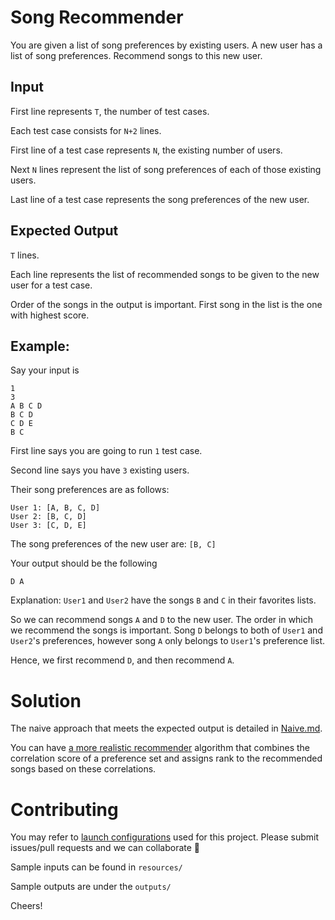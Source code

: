 # Song Recommender

You are given a list of song preferences by existing users.
A new user has a list of song preferences.
Recommend songs to this new user.

## Input

First line represents `T`, the number of test cases.

Each test case consists for `N+2` lines.

First line of a test case represents `N`, the existing number of users.

Next `N` lines represent the list of song preferences of each of those existing users.

Last line of a test case represents the song preferences of the new user.

## Expected Output

`T` lines.

Each line represents the list of recommended songs to be given to the new user for a test case.

Order of the songs in the output is important. First song in the list is the one with highest score.

## Example:

Say your input is
```
1
3
A B C D
B C D
C D E
B C
```
First line says you are going to run `1` test case.

Second line says you have `3` existing users.

Their song preferences are as follows:
```
User 1: [A, B, C, D]
User 2: [B, C, D]
User 3: [C, D, E]
```
The song preferences of the new user are: `[B, C]`

Your output should be the following
```
D A
```

Explanation:
`User1` and `User2` have the songs `B` and `C` in their favorites lists.

So we can recommend songs `A` and `D` to the new user. The order in which we recommend the songs is important. Song `D` belongs to both of `User1` and `User2`'s preferences, however song `A` only belongs to `User1`'s preference list.

Hence, we first recommend `D`, and then recommend `A`.

# Solution

The naive approach that meets the expected output is detailed in [Naive.md](docs/Naive.md).

You can have [a more realistic recommender](docs/RankBased.md) algorithm that combines the correlation score of a preference set and assigns rank to the recommended songs based on these correlations.

# Contributing

You may refer to [launch configurations](docs/Launch.md) used for this project. Please submit issues/pull requests and we can collaborate :slightly_smiling_face:

Sample inputs can be found in `resources/`

Sample outputs are under the `outputs/`

Cheers!
